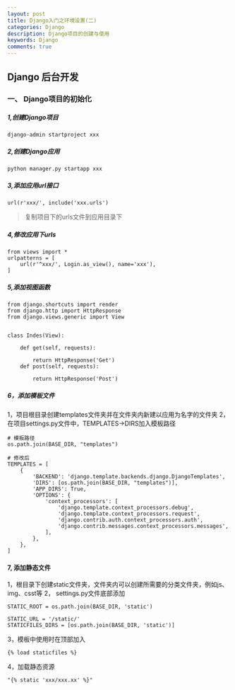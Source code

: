 ```yaml
---
layout: post
title: Django入门之环境设置(二)
categories: Django
description: Django项目的创建与使用
keywords: Django
comments: true
---
```

## Django 后台开发

### 一、 Django项目的初始化

##### 1,创建Django项目

```
django-admin startproject xxx
```

##### 2,创建Django应用

```
python manager.py startapp xxx
```

##### 3,添加应用url接口

```
url(r'xxx/', include('xxx.urls')
```

> 复制项目下的urls文件到应用目录下

##### 4,修改应用下urls

```
from views import *
urlpatterns = [
    url(r'^xxx/', Login.as_view(), name='xxx'),
]
```

##### 5,添加视图函数

```
from django.shortcuts import render
from django.http import HttpResponse
from django.views.generic import View


class Indes(View):

    def get(self, requests):

        return HttpResponse('Get')
    def post(self, requests):

        return HttpResponse('Post')
```
##### 6，添加模板文件
1，项目根目录创建templates文件夹并在文件夹内新建以应用为名字的文件夹
2，在项目settings.py文件中，TEMPLATES->DIRS加入模板路径
```
# 模板路径
os.path.join(BASE_DIR, "templates")

# 修改后
TEMPLATES = [
    {
        'BACKEND': 'django.template.backends.django.DjangoTemplates',
        'DIRS': [os.path.join(BASE_DIR, "templates")],
        'APP_DIRS': True,
        'OPTIONS': {
            'context_processors': [
                'django.template.context_processors.debug',
                'django.template.context_processors.request',
                'django.contrib.auth.context_processors.auth',
                'django.contrib.messages.context_processors.messages',
            ],
        },
    },
]

```
#### 7, 添加静态文件
1，根目录下创建static文件夹，文件夹内可以创建所需要的分类文件夹，例如js、img、csst等
2， settings.py文件底部添加

```
STATIC_ROOT = os.path.join(BASE_DIR, 'static')

STATIC_URL = '/static/'
STATICFILES_DIRS = [os.path.join(BASE_DIR, 'static')]
```
3，模板中使用时在顶部加入
```
{% load staticfiles %}
```
4，加载静态资源
```
"{% static 'xxx/xxx.xx' %}"
```









